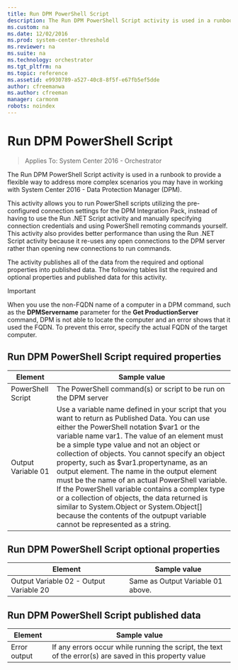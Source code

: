 ```yaml
---
title: Run DPM PowerShell Script
description: The Run DPM PowerShell Script activity is used in a runbook to provide a flexible way to address more complex scenarios you may have in working with System Center 2016 - Data Protection Manager (DPM).
ms.custom: na
ms.date: 12/02/2016
ms.prod: system-center-threshold
ms.reviewer: na
ms.suite: na
ms.technology: orchestrator
ms.tgt_pltfrm: na
ms.topic: reference
ms.assetid: e9930789-a527-40c8-8f5f-e67fb5ef5dde
author: cfreemanwa
ms.author: cfreeman
manager: carmonm
robots: noindex
---
```

# Run DPM PowerShell Script

> Applies To: System Center 2016 - Orchestrator

The Run DPM PowerShell Script activity is used in a runbook to provide a flexible way to address more complex scenarios you may have in working with System Center 2016 - Data Protection Manager (DPM).

This activity allows you to run PowerShell scripts utilizing the pre-configured connection settings for the DPM Integration Pack, instead of having to use the Run .NET Script activity and manually specifying connection credentials and using PowerShell remoting commands yourself. This activity also provides better performance than using the Run .NET Script activity because it re-uses any open connections to the DPM server rather than opening new connections to run commands.

The activity publishes all of the data from the required and optional properties into published data. The following tables list the required and optional properties and published data for this activity.

>[!IMPORTANT]
>When you use the non-FQDN name of a computer in a DPM command, such as the **DPMServername** parameter for the **Get ProductionServer** command, DPM is not able to locate the computer and an error shows that it used the FQDN. To prevent this error, specify the actual FQDN of the target computer.

## Run DPM PowerShell Script required properties

| Element   | Sample value   |
|--------------------|--------------------------------------------------------------------------------------------------------------------------------------------------------------------------------------------------------------------------------------------------------------------------------------------------------------------------------------------------------------------------------------------------------------------------------------------------------------------------------------------------------------------------------------------------------------------------------------------------------------------------------------------------------------------------------|
| PowerShell Script  | The PowerShell command(s) or script to be run on the DPM server   |
| Output Variable 01 | Use a variable name defined in your script that you want to return as Published Data. You can use either the PowerShell notation $var1 or the variable name var1. The value of an element must be a simple type value and not an object or collection of objects. You cannot specify an object property, such as $var1.propertyname, as an output element. The name in the output element must be the name of an actual PowerShell variable. If the PowerShell variable contains a complex type or a collection of objects, the data returned is similar to System.Object or System.Object\[\] because the contents of the outpupt variable cannot be represented as a string. |

## Run DPM PowerShell Script optional properties

| Element   | Sample value   |
|-----------------------------------------|-----------------------------------|
| Output Variable 02 - Output Variable 20 | Same as Output Variable 01 above. |

## Run DPM PowerShell Script published data

| Element   | Sample value   |
|--------------|---------------------------------------------------------------------------------------------------------|
| Error output | If any errors occur while running the script, the text of the error(s) are saved in this property value |
